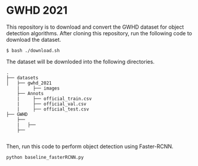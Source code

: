 # GWHD 2021


This repository is to download and convert the GWHD dataset for object detection algorithms. After cloning this repository, run the following code to download the dataset. 

```
$ bash ./download.sh
```

The dataset will be downloded into the following directories. 

```
.
├── datasets
│   ├── gwhd_2021
    |     ├── images
    ├── Annots
    |     ├── official_train.csv
    |     ├── official_val.csv
    |     ├── official_test.csv
├── GWHD
	├──
	|	├──
	├──
    
```

Then, run this code to perform object detection using Faster-RCNN.

```
python baseline_fasterRCNN.py
```
